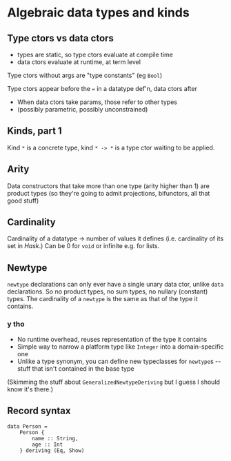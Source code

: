 # Algebraic data types and kinds

## Type ctors vs data ctors

- types are static, so type ctors evaluate at compile time
- data ctors evaluate at runtime, at term level

Type ctors without args are "type constants" (eg `Bool`)

Type ctors appear before the `=` in a datatype def'n, data ctors after
- When data ctors take params, those refer to other types
- (possibly parametric, possibly unconstrained)

## Kinds, part 1

Kind `*` is a concrete type, kind `* -> *` is a type ctor waiting to be
applied.

## Arity

Data constructors that take more than one type (arity higher than 1) are
product types (so they're going to admit projections, bifunctors, all
that good stuff)

## Cardinality

Cardinality of a datatype -> number of values it defines (i.e.
cardinality of its set in *Hask*.) Can be 0 for `void` or infinite e.g.
for lists.

## Newtype

`newtype` declarations can only ever have a single unary data ctor,
unlike `data` declarations. So no product types, no sum types, no
nullary (constant) types. The cardinality of a `newtype` is the same as
that of the type it contains.

### y tho
- No runtime overhead, reuses representation of the type it contains
- Simple way to narrow a platform type like `Integer` into a
  domain-specific one
- Unlike a type synonym, you can define new typeclasses for `newtype`s
  -- stuff that isn't contained in the base type

(Skimming the stuff about `GeneralizedNewtypeDeriving` but I guess I
should know it's there.)

## Record syntax

```
data Person = 
    Person {
        name :: String,
        age :: Int
    } deriving (Eq, Show)
```
